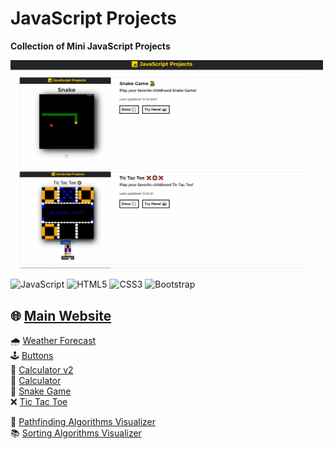 # JavaScript Projects

<b>Collection of Mini JavaScript Projects</b>

<img src="static/javascript-main-web.gif" alt="javascript-main-web.gif" width=500 />

![JavaScript](https://img.shields.io/badge/-JavaScript-%23F7DF1C?style=flat-square&logo=javascript&logoColor=000000&labelColor=%23F7DF1C&color=%23FFCE5A)
![HTML5](https://img.shields.io/badge/-HTML5-%23E44D27?style=flat-square&logo=html5&logoColor=ffffff)
![CSS3](https://img.shields.io/badge/-CSS3-%231572B6?style=flat-square&logo=css3)
![Bootstrap](https://img.shields.io/badge/-Bootstrap-%231572B6?style=flat-square&logo=bootstrap&logoColor=ffffff)

## 🌐 <a href="https://xjqx.github.io/JavaScript-Projects/">Main Website</a>

🌧 <a href="https://github.com/xJQx/JavaScript-Projects/tree/main/Weather_Forecast">Weather Forecast</a><br>
🕹 <a href="https://github.com/xJQx/JavaScript-Projects/tree/main/Buttons">Buttons</a><br>
🧮 <a href="https://github.com/xJQx/JavaScript-Projects/tree/main/Calculator2">Calculator v2</a><br>
🧮 <a href="https://github.com/xJQx/JavaScript-Projects/tree/main/Calculator">Calculator</a><br>
🐍 <a href="https://github.com/xJQx/JavaScript-Projects/tree/main/Snake_Game">Snake Game</a><br>
❌ <a href="https://github.com/xJQx/JavaScript-Projects/tree/main/TicTacToe">Tic Tac Toe</a><br>

🐾 <a href="https://xjqx.github.io/PathFinding-Visualizer/">Pathfinding Algorithms Visualizer</a><br>
📚 <a href="https://xjqx.github.io/Sorting-Visualizer/">Sorting Algorithms Visualizer</a><br>